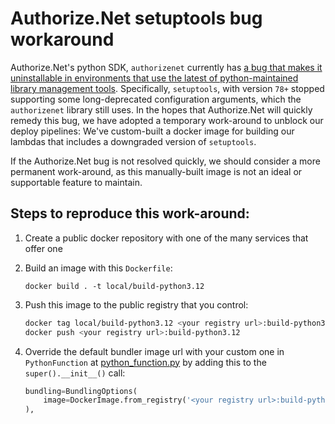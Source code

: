 # Authorize.Net setuptools bug workaround

Authorize.Net's python SDK, `authorizenet` currently has [a bug that makes it uninstallable in environments that use the latest
of python-maintained library management tools](https://github.com/AuthorizeNet/sdk-python/issues/166). Specifically, `setuptools`, with version `78+` stopped supporting some long-deprecated configuration arguments, which the `authorizenet` library still uses. In the hopes that Authorize.Net will quickly remedy this bug, we have adopted a temporary work-around to unblock our deploy pipelines: We've custom-built a docker image for building our lambdas that includes a downgraded version of `setuptools`.

If the Authorize.Net bug is not resolved quickly, we should consider a more permanent work-around, as this manually-built image is not an ideal or supportable feature to maintain.

## Steps to reproduce this work-around:
1) Create a public docker repository with one of the many services that offer one
2) Build an image with this `Dockerfile`:

   `docker build . -t local/build-python3.12`

3) Push this image to the public registry that you control:
   ```sh
   docker tag local/build-python3.12 <your registry url>:build-python3.12
   docker push <your registry url>:build-python3.12
   ```

4) Override the default bundler image url with your custom one in `PythonFunction` at [python_function.py](../compact-connect/common_constructs/python_function.py) by adding this to the `super().__init__()` call:
   ```python
   bundling=BundlingOptions(
       image=DockerImage.from_registry('<your registry url>:build-python3.12'),
   ),
   ```
